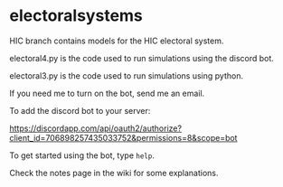 # electoralsystems

HIC branch contains models for the HIC electoral system.  

electoral4.py is the code used to run simulations using the discord bot. 

electoral3.py is the code used to run simulations using python.

If you need me to turn on the bot, send me an email.  

To add the discord bot to your server:  

https://discordapp.com/api/oauth2/authorize?client_id=706898257435033752&permissions=8&scope=bot  

To get started using the bot, type `help`.   

Check the notes page in the wiki for some explanations. 

